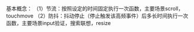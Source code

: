 基本概念：
（1）节流：按照设定的时间固定执行一次函数，主要场景scroll，touchmove
（2）防抖：抖动停止（停止触发该高频事件）后多长时间执行一次函数，主要场景input验证，搜索联想，resize
